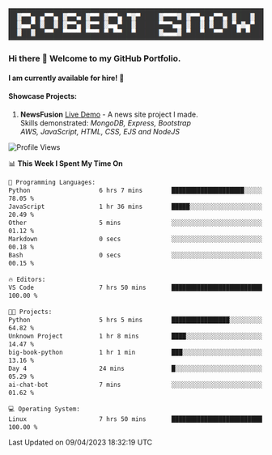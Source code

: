 <img alt="myname" src="assets/name.png" />

### Hi there 👋 Welcome to my GitHub Portfolio.
#### I am currently available for hire!  :briefcase:

#### Showcase Projects:

1. **NewsFusion** [Live Demo](https://news-1-f7223358.deta.app/) - A news site project I made.\
Skills demonstrated: *MongoDB, Express, Bootstrap\
AWS, JavaScript, HTML, CSS, EJS and NodeJS*

<!--START_SECTION:waka-->
![Profile Views](http://img.shields.io/badge/Profile%20Views-321-blue)

📊 **This Week I Spent My Time On** 

```text
💬 Programming Languages: 
Python                   6 hrs 7 mins        ████████████████████░░░░░   78.05 % 
JavaScript               1 hr 36 mins        █████░░░░░░░░░░░░░░░░░░░░   20.49 % 
Other                    5 mins              ░░░░░░░░░░░░░░░░░░░░░░░░░   01.12 % 
Markdown                 0 secs              ░░░░░░░░░░░░░░░░░░░░░░░░░   00.18 % 
Bash                     0 secs              ░░░░░░░░░░░░░░░░░░░░░░░░░   00.15 % 

🔥 Editors: 
VS Code                  7 hrs 50 mins       █████████████████████████   100.00 % 

🐱‍💻 Projects: 
Python                   5 hrs 5 mins        ████████████████░░░░░░░░░   64.82 % 
Unknown Project          1 hr 8 mins         ████░░░░░░░░░░░░░░░░░░░░░   14.47 % 
big-book-python          1 hr 1 min          ███░░░░░░░░░░░░░░░░░░░░░░   13.16 % 
Day 4                    24 mins             █░░░░░░░░░░░░░░░░░░░░░░░░   05.29 % 
ai-chat-bot              7 mins              ░░░░░░░░░░░░░░░░░░░░░░░░░   01.62 % 

💻 Operating System: 
Linux                    7 hrs 50 mins       █████████████████████████   100.00 % 
```


 Last Updated on 09/04/2023 18:32:19 UTC
<!--END_SECTION:waka-->

<!--
**robjsnow/robjsnow** is a ✨ _special_ ✨ repository because its `README.md` (this file) appears on your GitHub profile.

Here are some ideas to get you started:

- 🔭 I’m currently working on ...
- 🌱 I’m currently learning ...
- 👯 I’m looking to collaborate on ...
- 🤔 I’m looking for help with ...
- 💬 Ask me about ...
- 📫 How to reach me: ...
- 😄 Pronouns: ...
- ⚡ Fun fact: ...
-->
